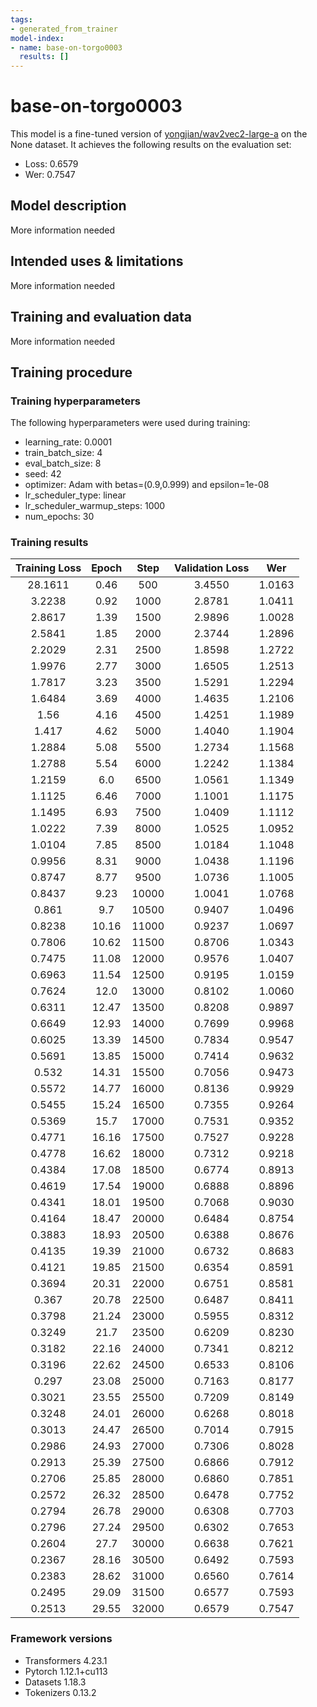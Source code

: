 ```yaml
---
tags:
- generated_from_trainer
model-index:
- name: base-on-torgo0003
  results: []
---
```


<!-- This model card has been generated automatically according to the information the Trainer had access to. You
should probably proofread and complete it, then remove this comment. -->

# base-on-torgo0003

This model is a fine-tuned version of [yongjian/wav2vec2-large-a](https://huggingface.co/yongjian/wav2vec2-large-a) on the None dataset.
It achieves the following results on the evaluation set:
- Loss: 0.6579
- Wer: 0.7547

## Model description

More information needed

## Intended uses & limitations

More information needed

## Training and evaluation data

More information needed

## Training procedure

### Training hyperparameters

The following hyperparameters were used during training:
- learning_rate: 0.0001
- train_batch_size: 4
- eval_batch_size: 8
- seed: 42
- optimizer: Adam with betas=(0.9,0.999) and epsilon=1e-08
- lr_scheduler_type: linear
- lr_scheduler_warmup_steps: 1000
- num_epochs: 30

### Training results

| Training Loss | Epoch | Step  | Validation Loss | Wer    |
|:-------------:|:-----:|:-----:|:---------------:|:------:|
| 28.1611       | 0.46  | 500   | 3.4550          | 1.0163 |
| 3.2238        | 0.92  | 1000  | 2.8781          | 1.0411 |
| 2.8617        | 1.39  | 1500  | 2.9896          | 1.0028 |
| 2.5841        | 1.85  | 2000  | 2.3744          | 1.2896 |
| 2.2029        | 2.31  | 2500  | 1.8598          | 1.2722 |
| 1.9976        | 2.77  | 3000  | 1.6505          | 1.2513 |
| 1.7817        | 3.23  | 3500  | 1.5291          | 1.2294 |
| 1.6484        | 3.69  | 4000  | 1.4635          | 1.2106 |
| 1.56          | 4.16  | 4500  | 1.4251          | 1.1989 |
| 1.417         | 4.62  | 5000  | 1.4040          | 1.1904 |
| 1.2884        | 5.08  | 5500  | 1.2734          | 1.1568 |
| 1.2788        | 5.54  | 6000  | 1.2242          | 1.1384 |
| 1.2159        | 6.0   | 6500  | 1.0561          | 1.1349 |
| 1.1125        | 6.46  | 7000  | 1.1001          | 1.1175 |
| 1.1495        | 6.93  | 7500  | 1.0409          | 1.1112 |
| 1.0222        | 7.39  | 8000  | 1.0525          | 1.0952 |
| 1.0104        | 7.85  | 8500  | 1.0184          | 1.1048 |
| 0.9956        | 8.31  | 9000  | 1.0438          | 1.1196 |
| 0.8747        | 8.77  | 9500  | 1.0736          | 1.1005 |
| 0.8437        | 9.23  | 10000 | 1.0041          | 1.0768 |
| 0.861         | 9.7   | 10500 | 0.9407          | 1.0496 |
| 0.8238        | 10.16 | 11000 | 0.9237          | 1.0697 |
| 0.7806        | 10.62 | 11500 | 0.8706          | 1.0343 |
| 0.7475        | 11.08 | 12000 | 0.9576          | 1.0407 |
| 0.6963        | 11.54 | 12500 | 0.9195          | 1.0159 |
| 0.7624        | 12.0  | 13000 | 0.8102          | 1.0060 |
| 0.6311        | 12.47 | 13500 | 0.8208          | 0.9897 |
| 0.6649        | 12.93 | 14000 | 0.7699          | 0.9968 |
| 0.6025        | 13.39 | 14500 | 0.7834          | 0.9547 |
| 0.5691        | 13.85 | 15000 | 0.7414          | 0.9632 |
| 0.532         | 14.31 | 15500 | 0.7056          | 0.9473 |
| 0.5572        | 14.77 | 16000 | 0.8136          | 0.9929 |
| 0.5455        | 15.24 | 16500 | 0.7355          | 0.9264 |
| 0.5369        | 15.7  | 17000 | 0.7531          | 0.9352 |
| 0.4771        | 16.16 | 17500 | 0.7527          | 0.9228 |
| 0.4778        | 16.62 | 18000 | 0.7312          | 0.9218 |
| 0.4384        | 17.08 | 18500 | 0.6774          | 0.8913 |
| 0.4619        | 17.54 | 19000 | 0.6888          | 0.8896 |
| 0.4341        | 18.01 | 19500 | 0.7068          | 0.9030 |
| 0.4164        | 18.47 | 20000 | 0.6484          | 0.8754 |
| 0.3883        | 18.93 | 20500 | 0.6388          | 0.8676 |
| 0.4135        | 19.39 | 21000 | 0.6732          | 0.8683 |
| 0.4121        | 19.85 | 21500 | 0.6354          | 0.8591 |
| 0.3694        | 20.31 | 22000 | 0.6751          | 0.8581 |
| 0.367         | 20.78 | 22500 | 0.6487          | 0.8411 |
| 0.3798        | 21.24 | 23000 | 0.5955          | 0.8312 |
| 0.3249        | 21.7  | 23500 | 0.6209          | 0.8230 |
| 0.3182        | 22.16 | 24000 | 0.7341          | 0.8212 |
| 0.3196        | 22.62 | 24500 | 0.6533          | 0.8106 |
| 0.297         | 23.08 | 25000 | 0.7163          | 0.8177 |
| 0.3021        | 23.55 | 25500 | 0.7209          | 0.8149 |
| 0.3248        | 24.01 | 26000 | 0.6268          | 0.8018 |
| 0.3013        | 24.47 | 26500 | 0.7014          | 0.7915 |
| 0.2986        | 24.93 | 27000 | 0.7306          | 0.8028 |
| 0.2913        | 25.39 | 27500 | 0.6866          | 0.7912 |
| 0.2706        | 25.85 | 28000 | 0.6860          | 0.7851 |
| 0.2572        | 26.32 | 28500 | 0.6478          | 0.7752 |
| 0.2794        | 26.78 | 29000 | 0.6308          | 0.7703 |
| 0.2796        | 27.24 | 29500 | 0.6302          | 0.7653 |
| 0.2604        | 27.7  | 30000 | 0.6638          | 0.7621 |
| 0.2367        | 28.16 | 30500 | 0.6492          | 0.7593 |
| 0.2383        | 28.62 | 31000 | 0.6560          | 0.7614 |
| 0.2495        | 29.09 | 31500 | 0.6577          | 0.7593 |
| 0.2513        | 29.55 | 32000 | 0.6579          | 0.7547 |


### Framework versions

- Transformers 4.23.1
- Pytorch 1.12.1+cu113
- Datasets 1.18.3
- Tokenizers 0.13.2
